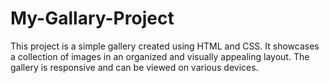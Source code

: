 # My-Gallary-Project
This project is a simple gallery created using HTML and CSS. It showcases a collection of images in an organized and visually appealing layout. The gallery is responsive and can be viewed on various devices.
